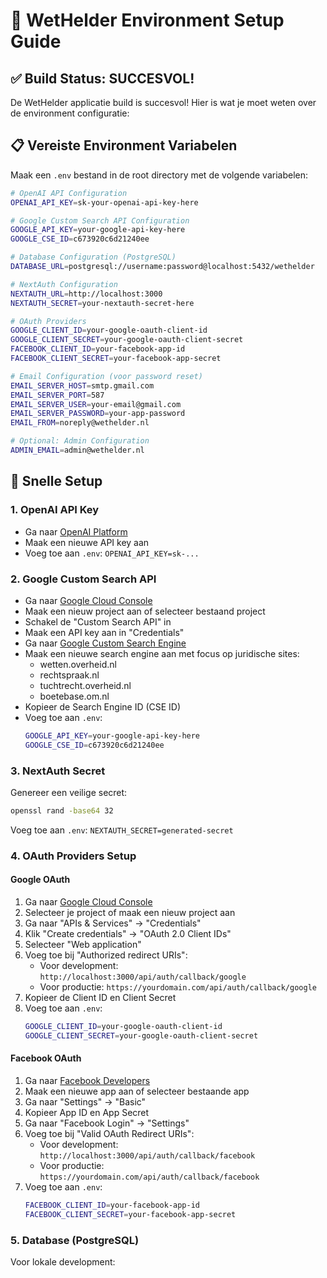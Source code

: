 # 🔧 WetHelder Environment Setup Guide

## ✅ Build Status: SUCCESVOL!

De WetHelder applicatie build is succesvol! Hier is wat je moet weten over de environment configuratie:

## 📋 Vereiste Environment Variabelen

Maak een `.env` bestand in de root directory met de volgende variabelen:

```bash
# OpenAI API Configuration
OPENAI_API_KEY=sk-your-openai-api-key-here

# Google Custom Search API Configuration
GOOGLE_API_KEY=your-google-api-key-here
GOOGLE_CSE_ID=c673920c6d21240ee

# Database Configuration (PostgreSQL)
DATABASE_URL=postgresql://username:password@localhost:5432/wethelder

# NextAuth Configuration
NEXTAUTH_URL=http://localhost:3000
NEXTAUTH_SECRET=your-nextauth-secret-here

# OAuth Providers
GOOGLE_CLIENT_ID=your-google-oauth-client-id
GOOGLE_CLIENT_SECRET=your-google-oauth-client-secret
FACEBOOK_CLIENT_ID=your-facebook-app-id
FACEBOOK_CLIENT_SECRET=your-facebook-app-secret

# Email Configuration (voor password reset)
EMAIL_SERVER_HOST=smtp.gmail.com
EMAIL_SERVER_PORT=587
EMAIL_SERVER_USER=your-email@gmail.com
EMAIL_SERVER_PASSWORD=your-app-password
EMAIL_FROM=noreply@wethelder.nl

# Optional: Admin Configuration
ADMIN_EMAIL=admin@wethelder.nl
```

## 🚀 Snelle Setup

### 1. OpenAI API Key
- Ga naar [OpenAI Platform](https://platform.openai.com/api-keys)
- Maak een nieuwe API key aan
- Voeg toe aan `.env`: `OPENAI_API_KEY=sk-...`

### 2. Google Custom Search API
- Ga naar [Google Cloud Console](https://console.cloud.google.com/)
- Maak een nieuw project aan of selecteer bestaand project
- Schakel de "Custom Search API" in
- Maak een API key aan in "Credentials"
- Ga naar [Google Custom Search Engine](https://cse.google.com/cse/)
- Maak een nieuwe search engine aan met focus op juridische sites:
  - wetten.overheid.nl
  - rechtspraak.nl
  - tuchtrecht.overheid.nl
  - boetebase.om.nl
- Kopieer de Search Engine ID (CSE ID)
- Voeg toe aan `.env`:
  ```bash
  GOOGLE_API_KEY=your-google-api-key-here
  GOOGLE_CSE_ID=c673920c6d21240ee
  ```

### 3. NextAuth Secret
Genereer een veilige secret:
```bash
openssl rand -base64 32
```
Voeg toe aan `.env`: `NEXTAUTH_SECRET=generated-secret`

### 4. OAuth Providers Setup

#### Google OAuth
1. Ga naar [Google Cloud Console](https://console.cloud.google.com/)
2. Selecteer je project of maak een nieuw project aan
3. Ga naar "APIs & Services" → "Credentials"
4. Klik "Create credentials" → "OAuth 2.0 Client IDs"
5. Selecteer "Web application"
6. Voeg toe bij "Authorized redirect URIs":
   - Voor development: `http://localhost:3000/api/auth/callback/google`
   - Voor productie: `https://yourdomain.com/api/auth/callback/google`
7. Kopieer de Client ID en Client Secret
8. Voeg toe aan `.env`:
   ```bash
   GOOGLE_CLIENT_ID=your-google-oauth-client-id
   GOOGLE_CLIENT_SECRET=your-google-oauth-client-secret
   ```

#### Facebook OAuth
1. Ga naar [Facebook Developers](https://developers.facebook.com/)
2. Maak een nieuwe app aan of selecteer bestaande app
3. Ga naar "Settings" → "Basic"
4. Kopieer App ID en App Secret
5. Ga naar "Facebook Login" → "Settings"
6. Voeg toe bij "Valid OAuth Redirect URIs":
   - Voor development: `http://localhost:3000/api/auth/callback/facebook`
   - Voor productie: `https://yourdomain.com/api/auth/callback/facebook`
7. Voeg toe aan `.env`:
   ```bash
   FACEBOOK_CLIENT_ID=your-facebook-app-id
   FACEBOOK_CLIENT_SECRET=your-facebook-app-secret
   ```

### 5. Database (PostgreSQL)
Voor lokale development:
```